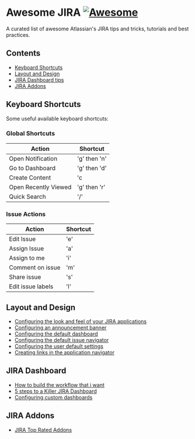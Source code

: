 # Awesome JIRA [![Awesome](https://cdn.rawgit.com/sindresorhus/awesome/d7305f38d29fed78fa85652e3a63e154dd8e8829/media/badge.svg)](https://github.com/sindresorhus/awesome)

A curated list of awesome Atlassian's JIRA tips and tricks, tutorials and best practices.

## Contents

- [Keyboard Shortcuts](#keyboard-shortcuts)
- [Layout and Design](#layout-and-design)
- [JIRA Dashboard tips](#jira-dashboard)
- [JIRA Addons](#jira-addons)

## Keyboard Shortcuts

Some useful available keyboard shortcuts:

### Global Shortcuts

|  Action                    |  Shortcut     |
|---                         |---            |
|  Open Notification         |      'g' then 'n'        |
|  Go to Dashboard           |      'g' then 'd'        |
|  Create Content            |      'c       |
|  Open Recently Viewed      |      'g' then 'r'       |
|  Quick Search              |      '/'   |

### Issue Actions

|  Action                    |  Shortcut     |
|---                         |---            |
|  Edit Issue                |      'e'        |
|  Assign Issue              |      'a'        |
|  Assign to me              |      'i'        |
|  Comment on issue          |      'm'        |
|  Share issue               |      's'        |
|  Edit issue labels         |      'l'        |

## Layout and Design

* [Configuring the look and feel of your JIRA applications](https://confluence.atlassian.com/adminjiracloud/configuring-the-look-and-feel-of-your-jira-applications-780861527.html)
* [Configuring an announcement banner](https://confluence.atlassian.com/adminjiracloud/configuring-an-announcement-banner-776636247.html)
* [Configuring the default dashboard](https://confluence.atlassian.com/adminjiracloud/configuring-the-default-dashboard-776636251.html)
* [Configuring the default issue navigator](https://confluence.atlassian.com/adminjiracloud/configuring-the-default-issue-navigator-776636253.html)
* [Configuring the user default settings](https://confluence.atlassian.com/adminjiracloud/configuring-the-user-default-settings-800708207.html)
* [Creating links in the application navigator](https://confluence.atlassian.com/adminjiracloud/creating-links-in-the-application-navigator-776636255.html)

## JIRA Dashboard

* [How to build the workflow that i want](https://confluence.atlassian.com/jiracorecloud/how-do-i-build-the-workflow-i-want-765593066.html)
* [5 steps to a Killer JIRA Dashboard](https://www.atlassian.com/blog/jira-software/5-steps-to-build-a-killer-dashboard)
* [Configuring custom dashboards](https://confluence.atlassian.com/adminjiracloud/configuring-custom-dashboards-868983043.html)

## JIRA Addons

* [JIRA Top Rated Addons](https://marketplace.atlassian.com/addons/app/jira/top-rated)


